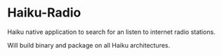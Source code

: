 # Haiku-Radio
Haiku native application to search for an listen to internet radio stations.

Will build binary and package on all Haiku architectures.
